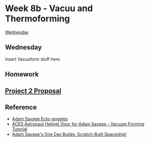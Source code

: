 # Week 8b - Vacuu and Thermoforming

[Wednesday](#wednesday)

## Wednesday

Insert Vacuuform stuff here.


## Homework
## **[Project 2 Proposal](../projects/project2.md#proposal)**

## Reference
- [Adam Savage Ecto-goggles](https://www.youtube.com/watch?v=lsXLGT5N2uo)
- [ACES Astronaut Helmet Visor for Adam Savage – Vacuum Forming Tutorial](https://www.punishedprops.com/2018/10/11/adam-savage-visor/)
- [Adam Savage's One Day Builds: Scratch-Built Spaceship!](https://www.youtube.com/watch?v=7uS7A4x31PY)

